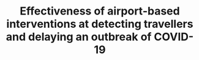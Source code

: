---
shinyurl: https://cmmid-lshtm.shinyapps.io/traveller_screening/
permalink: /visualisations/traveller-screening
title: Effectiveness of airport-based interventions at detecting travellers and delaying an outbreak of COVID-19
---
